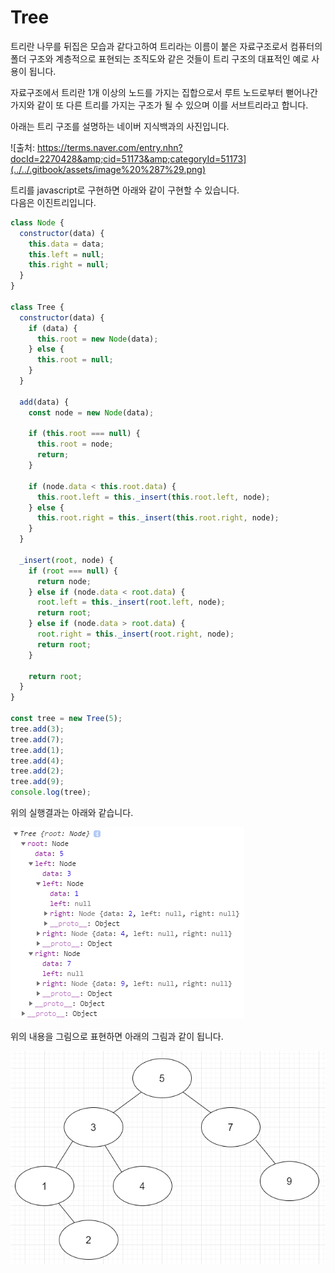 # Tree

트리란 나무를 뒤집은 모습과 같다고하여 트리라는 이름이 붙은 자료구조로서 컴퓨터의 폴더 구조와 계층적으로 표현되는 조직도와 같은 것들이 트리 구조의 대표적인 예로 사용이 됩니다.

자료구조에서 트리란 1개 이상의 노드를 가지는 집합으로서 루트 노드로부터 뻗어나간 가지와 같이 또 다른 트리를 가지는 구조가 될 수 있으며 이를 서브트리라고 합니다.

아래는 트리 구조를 설명하는 네이버 지식백과의 사진입니다.

![&#xCD9C;&#xCC98;: https://terms.naver.com/entry.nhn?docId=2270428&amp;cid=51173&amp;categoryId=51173](../../.gitbook/assets/image%20%287%29.png)

트리를 javascript로 구현하면 아래와 같이 구현할 수 있습니다.  
다음은 이진트리입니다.

```javascript
class Node {
  constructor(data) {
    this.data = data;
    this.left = null;
    this.right = null;
  }
}

class Tree {
  constructor(data) {
    if (data) {
      this.root = new Node(data);
    } else {
      this.root = null;
    }
  }

  add(data) {
    const node = new Node(data);

    if (this.root === null) {
      this.root = node;
      return;
    }

    if (node.data < this.root.data) {
      this.root.left = this._insert(this.root.left, node);
    } else {
      this.root.right = this._insert(this.root.right, node);
    }
  }

  _insert(root, node) {
    if (root === null) {
      return node;
    } else if (node.data < root.data) {
      root.left = this._insert(root.left, node);
      return root;
    } else if (node.data > root.data) {
      root.right = this._insert(root.right, node);
      return root;
    }

    return root;
  }
}

const tree = new Tree(5);
tree.add(3);
tree.add(7);
tree.add(1);
tree.add(4);
tree.add(2);
tree.add(9);
console.log(tree);

```

위의 실행결과는 아래와 같습니다.

![](../../.gitbook/assets/image%20%288%29.png)

위의 내용을 그림으로 표현하면 아래의 그림과 같이 됩니다.

![](../../.gitbook/assets/image%20%289%29.png)



